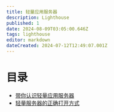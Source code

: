 ```yaml
---
title: 轻量应用服务器
description: Lighthouse
published: 1
date: 2024-08-09T03:05:00.646Z
tags: lighthouse
editor: markdown
dateCreated: 2024-07-12T12:49:07.001Z
---
```


# 目录
- [带你认识轻量应用服务器](/计算产品/轻量应用服务器/带你认识轻量应用服务器)
- [轻量服务器的正确打开方式](/计算产品/轻量应用服务器/轻量服务器的正确打开方式)
